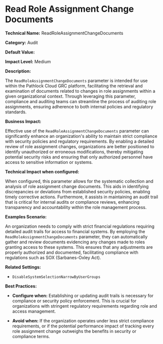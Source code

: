# Read Role Assignment Change Documents

**Technical Name:** ReadRoleAssignmentChangeDocuments

**Category:** Audit 

**Default Value:**

**Impact Level:** Medium

**Description:**

The `ReadRoleAssignmentChangeDocuments` parameter is intended for use within the Pathlock Cloud GRC platform, facilitating the retrieval and examination of documents related to changes in role assignments within a given organizational context. Through leveraging this parameter, compliance and auditing teams can streamline the process of auditing role assignments, ensuring adherence to both internal policies and regulatory standards.

**Business Impact:**

Effective use of the `ReadRoleAssignmentChangeDocuments` parameter can significantly enhance an organization's ability to maintain strict compliance with security policies and regulatory requirements. By enabling a detailed review of role assignment changes, organizations are better positioned to identify unauthorized or erroneous modifications, thereby mitigating potential security risks and ensuring that only authorized personnel have access to sensitive information or systems.

**Technical Impact when configured:**

When configured, this parameter allows for the systematic collection and analysis of role assignment change documents. This aids in identifying discrepancies or deviations from established security policies, enabling timely corrective actions. Furthermore, it assists in maintaining an audit trail that is critical for internal audits or compliance reviews, enhancing transparency and accountability within the role management process.

**Examples Scenario:**

An organization needs to comply with strict financial regulations requiring detailed audit trails for access to financial systems. By employing the `ReadRoleAssignmentChangeDocuments` parameter, they can automatically gather and review documents evidencing any changes made to roles granting access to these systems. This ensures that any adjustments are properly authorized and documented, facilitating compliance with regulations such as SOX (Sarbanes-Oxley Act).

**Related Settings:** 

- `DisableSystemSelectionNarrowByUserGroups`

**Best Practices:** 

- **Configure when:** Establishing or updating audit trails is necessary for compliance or security policy enforcement. This is crucial for organizations with stringent regulatory requirements regarding role and access management.
  
- **Avoid when:** If the organization operates under less strict compliance requirements, or if the potential performance impact of tracking every role assignment change outweighs the benefits in security or compliance terms.
